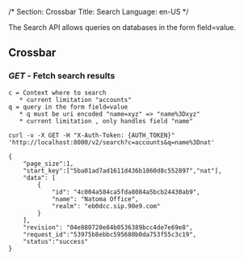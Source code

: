 /*
Section: Crossbar
Title: Search
Language: en-US
*/

The Search API allows queries on databases in the form field=value.

## Crossbar

### _GET_ - Fetch search results

    c = Context where to search
       * current limitation "accounts"
    q = query in the form field=value
       * q must be uri encoded "name=xyz" => "name%3Dxyz"
       * current limitation , only handles field "name"

    curl -v -X GET -H "X-Auth-Token: {AUTH_TOKEN}" 'http://localhost:8000/v2/search?c=accounts&q=name%3Dnat'

    {
        "page_size":1,
        "start_key":["5ba01ad7ad1611d436b1860d8c552897","nat"],
        "data": [ 
            {
                "id": "4c004a584ca5fda8084a5bcb24430ab9",
                "name": "Natoma Office",
                "realm": "eb0dcc.sip.90e9.com"
            }
        ],
        "revision": "04e880720e84b0536389bcc4de7e69e8",
        "request_id":"53975b8ebbc595680b0da753f55c3c19",
        "status":"success"
    }


